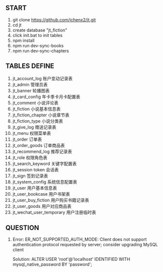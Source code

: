 ## START

1. git clone https://github.com/jchenx2/jt.git
2. cd jt
3. create database "jt_fiction"
4. click init.bat to init tables
5. npm install
6. npm run dev-sync-books
7. npm run dev-sync-chapters

## TABLES DEFINE

1. jt_account_log 账户变动记录表
2. jt_admin 管理员表
3. jt_banner 轮播图表
4. jt_card_config 年卡季卡月卡配置表
5. jt_comment 小说评论表
6. jt_fiction 小说基本信息表
7. jt_fiction_chapter 小说章节表
8. jt_fiction_type 小说分类表
9. jt_give_log 赠送记录表
10. jt_menu 权限菜单表
11. jt_order 订单表
12. jt_order_goods 订单商品表
13. jt_recommend_log 推荐记录表
14. jt_role 权限角色表
15. jt_search_keyword 关键字配置表
16. jt_session token 会话表
17. jt_sign 签到记录表
18. jt_system_config 系统信息配置表
19. jt_user 用户基本信息表
20. jt_user_bookcase 用户书架表
21. jt_user_buy_fiction 用户购买书籍记录表
22. jt_user_goods 用户对应商品表
23. jt_wechat_user_temporary 用户注册临时表

## QUESTION

1.  Error: ER_NOT_SUPPORTED_AUTH_MODE: Client does not support authentication protocol requested by server; consider upgrading MySQL client

    Solution:
    ALTER USER 'root'@'localhost' IDENTIFIED WITH mysql_native_password BY 'password';
